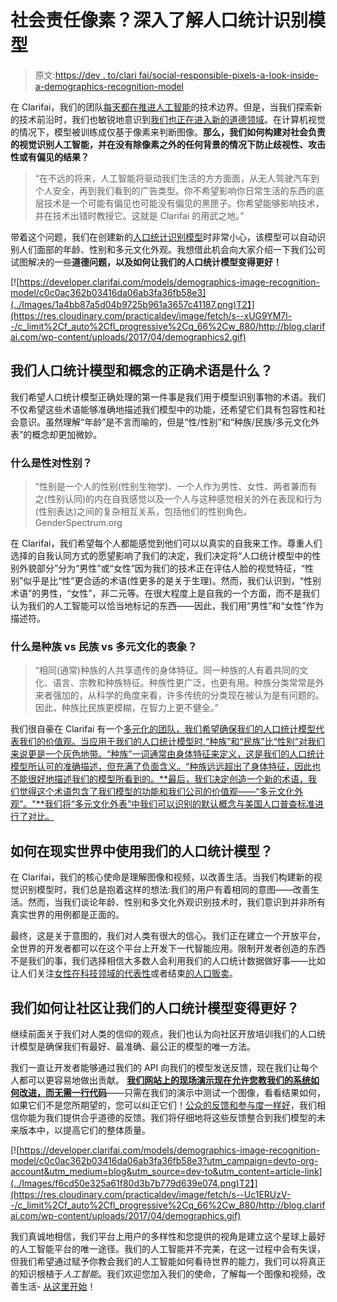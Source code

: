# 社会责任像素？深入了解人口统计识别模型

> 原文:[https://dev . to/clari fai/social-responsible-pixels-a-look-inside-a-demographics-recognition-model](https://dev.to/clarifai/socially-responsible-pixels-a-look-inside-a-demographics-recognition-model)

在 Clarifai，我们的团队[每天都在推进人工智能](http://blog.clarifai.com/train-your-own-visual-recognition-model-and-search-any-image-with-custom-training-visual-search/?utm_campaign=devto-org-account&utm_medium=blog&utm_source=dev-to&utm_content=article-link)的技术边界。但是，当我们探索新的技术前沿时，我们也敏锐地意识到[我们也正在进入新的道德领域](http://blog.clarifai.com/clarifais-a-i-code-of-ethics-or-how-to-prevent-a-robot-apocalypse/?utm_campaign=devto-org-account&utm_medium=blog&utm_source=dev-to&utm_content=article-link)。在计算机视觉的情况下，模型被训练成仅基于像素来判断图像。**那么，我们如何构建对社会负责的视觉识别人工智能，并在没有除像素之外的任何背景的情况下防止歧视性、攻击性或有偏见的结果？**

> “在不远的将来，人工智能将驱动我们生活的方方面面，从无人驾驶汽车到个人安全，再到我们看到的广告类型。你不希望影响你日常生活的东西的底层技术是一个可能有偏见也可能没有偏见的黑匣子。你希望能够影响技术，并在技术出错时教授它。这就是 Clarifai 的用武之地。”

带着这个问题，我们在创建新的[人口统计识别模型](https://developer.clarifai.com/models/demographics-image-recognition-model/c0c0ac362b03416da06ab3fa36fb58e3?utm_campaign=devto-org-account&utm_medium=blog&utm_source=dev-to&utm_content=article-link)时非常小心，该模型可以自动识别人们面部的年龄、性别和多元文化外观。我想借此机会向大家介绍一下我们公司试图解决的一些**道德问题，以及如何让我们的人口统计模型变得更好！**

[![https://developer.clarifai.com/models/demographics-image-recognition-model/c0c0ac362b03416da06ab3fa36fb58e3](../Images/1a4bb87a5d04b9725b961a3657c41187.png)T2】](https://res.cloudinary.com/practicaldev/image/fetch/s--xUG9YM7l--/c_limit%2Cf_auto%2Cfl_progressive%2Cq_66%2Cw_880/http://blog.clarifai.com/wp-content/uploads/2017/04/demographics2.gif)

## [](#what-is-the-right-terminology-for-our-demographics-model-and-concepts)我们人口统计模型和概念的正确术语是什么？

我们希望人口统计模型正确处理的第一件事是我们用于模型识别事物的术语。我们不仅希望这些术语能够准确地描述我们模型中的功能，还希望它们具有包容性和社会意识。虽然理解“年龄”是不言而喻的，但是“性/性别”和“种族/民族/多元文化外表”的概念却更加微妙。

### [](#what-is-sex-vs-gender)什么是性对性别？

> “性别是一个人的性别(性别生物学)、一个人作为男性、女性、两者兼而有之(性别认同)的内在自我感觉以及一个人与这种感觉相关的外在表现和行为(性别表达)之间的复杂相互关系，包括他们的性别角色。GenderSpectrum.org

在 Clarifai，我们希望每个人都能感觉到他们可以以真实的自我来工作。尊重人们选择的自我认同方式的愿望影响了我们的决定，我们决定将“人口统计模型中的性别外貌部分”分为“男性”或“女性”因为我们的技术正在评估人脸的视觉特征，“性别”似乎是比“性”更合适的术语(性更多的是关于生理)。然而，我们认识到，“性别术语”的男性，“女性”，非二元等。在很大程度上是自我的一个方面，而不是我们认为我们的人工智能可以恰当地标记的东西——因此，我们用“男性”和“女性”作为描述符。

### [](#what-is-race-vs-ethnicity-vs-multicultural-appearance)什么是种族 vs 民族 vs 多元文化的表象？

> “相同(通常)种族的人共享遗传的身体特征。同一种族的人有着共同的文化、语言、宗教和种族特征。种族性更广泛，也更有用。种族分类常常是外来者强加的，从科学的角度来看，许多传统的分类现在被认为是有问题的。因此，种族比民族更模糊，在智力上更不健全。”

我们很自豪在 Clarifai 有一个[多元化的团队，我们希望确保我们的人口统计模型代表我们的价值观。当应用于我们的人口统计模型时,“种族”和“民族”比“性别”对我们来说更是一个灰色地带。“种族”一词通常由身体特征来定义，这是我们的人口统计模型所认可的准确描述，但充满了负面含义。“种族远远超出了身体特征，因此也不能很好地描述我们的模型所看到的。**最后，我们决定创造一个新的术语，我们觉得这个术语包含了我们模型的功能和我们公司的价值观——“多元文化外观”。"**我们将“多元文化外表”中我们可以识别的默认概念与美国人口普查标准进行了对比。](https://www.tech-inclusion.org/)

## 如何在现实世界中使用我们的人口统计模型？

在 Clarifai，我们的核心使命是理解图像和视频，以改善生活。当我们构建新的视觉识别模型时，我们总是抱着这样的想法:我们的用户有着相同的意图——改善生活。然而，当我们谈论年龄、性别和多文化外观识别技术时，我们意识到并非所有真实世界的用例都是正面的。

最终，这是关于意图的，我们对人类有很大的信心。我们正在建立一个开放平台，全世界的开发者都可以在这个平台上开发下一代智能应用。限制开发者创造的东西不是我们的事，我们选择相信大多数人会利用我们的人口统计数据做好事——比如让人们关注[女性在科技领域的代表性](http://blog.rapidapi.com/2017/03/08/only-1-woman-in-top-100-stack-overflow-accounts/)或者结束[的人口贩卖](https://www.fastcompany.com/3069295/redefining-human-trafficking-in-the-us-will-help-end-it)。

## [](#how-do-we-enable-the-community-to-make-our-demographics-model-better)我们如何让社区让我们的人口统计模型变得更好？

继续前面关于我们对人类的信仰的观点，我们也认为向社区开放培训我们的人口统计模型是确保我们有最好、最准确、最公正的模型的唯一方法。

我们一直让开发者能够通过我们的 API 向我们的模型发送反馈，现在我们让每个人都可以更容易地做出贡献。 [**我们网站上的现场演示现在允许您教我们的系统如何改进，而无需一行代码**](https://developer.clarifai.com/models/demographics-image-recognition-model/c0c0ac362b03416da06ab3fa36fb58e3?utm_campaign=devto-org-account&utm_medium=blog&utm_source=dev-to&utm_content=article-link)——只需在我们的演示中测试一个图像，看看结果如何，如果它们不是您所期望的，您可以纠正它们！[公众的反馈和参与度一样好](http://www.theverge.com/2016/3/24/11297050/tay-microsoft-chatbot-racist)，我们相信你能为我们提供合乎道德的反馈。我们将仔细地将这些反馈整合到我们模型的未来版本中，以提高它们的整体质量。

[![https://developer.clarifai.com/models/demographics-image-recognition-model/c0c0ac362b03416da06ab3fa36fb58e3?utm_campaign=devto-org-account&utm_medium=blog&utm_source=dev-to&utm_content=article-link](../Images/f6cd50e325a61f80d3b7b779d639e074.png)T2】](https://res.cloudinary.com/practicaldev/image/fetch/s--Uc1ERUzV--/c_limit%2Cf_auto%2Cfl_progressive%2Cq_66%2Cw_880/http://blog.clarifai.com/wp-content/uploads/2017/04/demographics.gif)

我们真诚地相信，我们平台上用户的多样性和您提供的视角是建立这个星球上最好的人工智能平台的唯一途径。我们的人工智能并不完美，在这一过程中会有失误，但我们希望通过赋予你教会我们的人工智能如何看待世界的能力，我们可以将真正的知识根植于*人工智能*。我们欢迎您加入我们的使命，了解每一个图像和视频，改善生活- [从这里开始](https://developer.clarifai.com/models/demographics-image-recognition-model/c0c0ac362b03416da06ab3fa36fb58e3?utm_campaign=devto-org-account&utm_medium=blog&utm_source=dev-to&utm_content=article-link)！